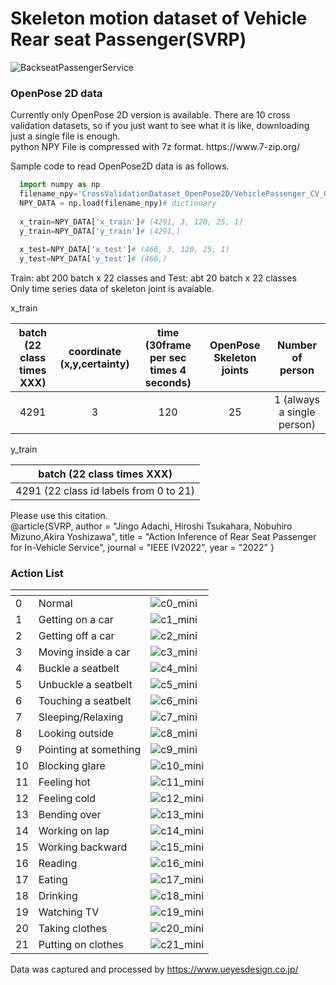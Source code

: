 #	<h1> Skeleton motion dataset of Vehicle Rear seat Passenger(SVRP)	</h1>

<!--- ![overview_of_service](https://user-images.githubusercontent.com/105473789/168214523-eb0b92ba-1a8f-4a21-88a6-90fa06015ea9.jpg) -->
<!---<img src="https://user-images.githubusercontent.com/105473789/168214523-eb0b92ba-1a8f-4a21-88a6-90fa06015ea9.jpg" alt="drawing" width="400"/>-->
<!---![overview_of_service](https://user-images.githubusercontent.com/105473789/168229160-174ef05a-0477-4c10-814c-3489aa1eac88.jpg)>-->
![BackseatPassengerService](https://user-images.githubusercontent.com/105473789/172556721-253e9336-f251-49e1-bb13-ab0e320977f6.gif)

<h3>OpenPose 2D data	</h3>
Currently only OpenPose 2D version is available.
There are 10 cross validation datasets, so if you just want to see what it is like, downloading just a single file is enough.</br>
python NPY File is compressed with 7z format.
https://www.7-zip.org/

Sample code to read OpenPose2D data is as follows.

```python
  import numpy as np
  filename_npy='CrossValidationDataset_OpenPose2D/VehiclePassenger_CV_OpenPose2D_0.npz'
  NPY_DATA = np.load(filename_npy)# dictionary
  
  x_train=NPY_DATA['x_train']# (4291, 3, 120, 25, 1)  
  y_train=NPY_DATA['y_train']# (4291,)
  
  x_test=NPY_DATA['x_test']# (466, 3, 120, 25, 1)  
  y_test=NPY_DATA['y_test']# (466,)
```
Train: abt 200 batch x 22 classes and Test: abt 20 batch x 22 classes</br>
Only time series data of skeleton joint is avaiable. 

x_train

| batch <br/>(22 class times XXX)   |coordinate<br/>(x,y,certainty)   | time<br/>(30frame per sec times 4 seconds)   | OpenPose Skeleton joints | Number of person |
|:-------------:|:-------------:|:-------------:|:-------------:|:-------------:|
|  4291 | 3 | 120 | 25 | 1 (always a single person) |

y_train

| batch (22 class times XXX)   |
|:-------------:|
|  4291 (22 class id labels from 0 to 21) |

Please use this citation.</br>
@article{SVRP,
author = "Jingo Adachi, Hiroshi Tsukahara, Nobuhiro Mizuno,Akira Yoshizawa",
title = "Action Inference of Rear Seat Passenger for In-Vehicle Service",
journal = "IEEE IV2022",
year = "2022"
}

<h3>Action List	</h3>

| <!-- -->    | <!-- -->    |<!-- -->    |
|-------------|-------------|-------------|
|0| Normal |   ![c0_mini](https://user-images.githubusercontent.com/105473789/169273349-5cdc145b-bfbf-4ed6-9580-64648417b822.gif)| 
|1| Getting on a car | ![c1_mini](https://user-images.githubusercontent.com/105473789/169273432-4eb7635d-4dd5-4996-b4a4-0651d82199ca.gif)| 
|2|  Getting off a car | ![c2_mini](https://user-images.githubusercontent.com/105473789/169273475-1cc495b6-48eb-4479-98c4-f9fa7e55ce75.gif)| 
|3| Moving inside a car  |![c3_mini](https://user-images.githubusercontent.com/105473789/169273504-f0f02c9e-67ba-4a17-b997-44780366b051.gif)| 
|4|  Buckle a seatbelt   |![c4_mini](https://user-images.githubusercontent.com/105473789/169273547-6d98f100-c07c-418f-8714-67591bef2285.gif) |     
|5|  Unbuckle a seatbelt | ![c5_mini](https://user-images.githubusercontent.com/105473789/169273598-2c7312b8-d107-4c16-8379-5c0c2146c06a.gif)| 
|6| Touching a seatbelt | ![c6_mini](https://user-images.githubusercontent.com/105473789/169273635-3fc12f9a-9aa2-49ec-94d5-95453b6c210e.gif)| 
|7|  Sleeping/Relaxing | ![c7_mini](https://user-images.githubusercontent.com/105473789/169273664-dccd4630-334c-431b-b0a9-ededd30e3341.gif)| 
|8|  Looking outside|![c8_mini](https://user-images.githubusercontent.com/105473789/169273709-bf7e5460-c975-40b6-ae36-0b7027faf2af.gif)| 
|9|  Pointing at something| ![c9_mini](https://user-images.githubusercontent.com/105473789/169273741-8e52499d-b437-4d0a-a7c8-3c31e41e67b3.gif)| 
|10|  Blocking glare| ![c10_mini](https://user-images.githubusercontent.com/105473789/169273783-6569352b-11ac-4d4d-a068-4a2167375ce6.gif)| 
|11|  Feeling hot| ![c11_mini](https://user-images.githubusercontent.com/105473789/169273835-583c0f59-cc8f-4ab1-90ff-019e01807c7f.gif)| 
|12|  Feeling cold| ![c12_mini](https://user-images.githubusercontent.com/105473789/169273874-ea214535-bf3a-4af9-a247-2d36943b6f01.gif)| 
|13|  Bending over|![c13_mini](https://user-images.githubusercontent.com/105473789/169273912-ea88e3e2-5774-4624-a28c-7a37a419467c.gif)| 
|14|  Working on lap|  ![c14_mini](https://user-images.githubusercontent.com/105473789/169273937-b927fff0-9144-4d5e-9c9d-bf52584899df.gif)| 
|15|  Working backward| ![c15_mini](https://user-images.githubusercontent.com/105473789/169273969-aabe61a2-908e-448a-ad40-8258d6093c37.gif)| 
|16|  Reading| ![c16_mini](https://user-images.githubusercontent.com/105473789/169274010-65b442dd-32ae-4e37-8b8c-02bae1b50b39.gif)| 
|17|  Eating| ![c17_mini](https://user-images.githubusercontent.com/105473789/169274041-f16e94af-43ce-413e-a3c6-9fd2deb2ed70.gif)|
|18|  Drinking| ![c18_mini](https://user-images.githubusercontent.com/105473789/169274078-6d5523a2-5303-4428-9fe8-3167d72e3f30.gif)|
|19|  Watching TV|![c19_mini](https://user-images.githubusercontent.com/105473789/169274411-2d335f00-45f1-4bee-9af3-534129acab15.gif)|
|20|  Taking clothes|![c20_mini](https://user-images.githubusercontent.com/105473789/169274251-b8bb88da-4bea-4701-bb08-6d57045b5e11.gif) |
|21|  Putting on clothes|![c21_mini](https://user-images.githubusercontent.com/105473789/169274188-34fcf02a-dd05-418a-af03-5def9da1ae94.gif)|

Data was captured and processed by https://www.ueyesdesign.co.jp/

